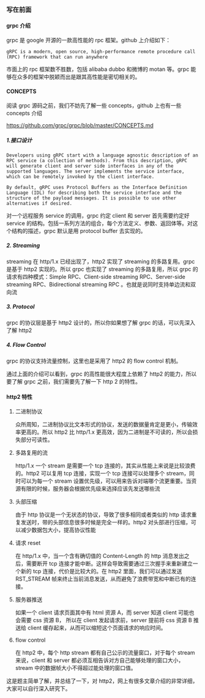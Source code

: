### 写在前面

#### grpc 介绍

grpc 是 google 开源的一款高性能的 rpc 框架。github 上介绍如下：

	gRPC is a modern, open source, high-performance remote procedure call (RPC) framework that can run anywhere

市面上的 rpc 框架数不胜数，包括 alibaba dubbo 和微博的 motan 等。grpc 能够在众多的框架中脱颖而出是跟其高性能是密切相关的。

#### CONCEPTS

阅读 grpc 源码之前，我们不妨先了解一些 concepts，github 上也有一些 concepts 介绍

https://github.com/grpc/grpc/blob/master/CONCEPTS.md

##### 1.接口设计

	Developers using gRPC start with a language agnostic description of an RPC service (a collection of methods). From this description, gRPC will generate client and server side interfaces in any of the supported languages. The server implements the service interface, which can be remotely invoked by the client interface.
	
	By default, gRPC uses Protocol Buffers as the Interface Definition Language (IDL) for describing both the service interface and the structure of the payload messages. It is possible to use other alternatives if desired.

对一个远程服务 service 的调用，grpc 约定 client 和 server 首先需要约定好 service 的结构。包括一系列方法的组合，每个方法定义、参数、返回体等。对这个结构的描述，grpc 默认是用 protocol buffer 去实现的。

##### 2. Streaming

streaming 在 http/1.x 已经出现了，http2 实现了 streaming 的多路复用。grpc 是基于 http2 实现的。所以 grpc 也实现了 streaming 的多路复用，所以 grpc 的请求有四种模式：Simple RPC、Client-side streaming RPC、Server-side streaming RPC、Bidirectional streaming RPC 。也就是说同时支持单边流和双向流

##### 3. Protocol

grpc 的协议层是基于 http2 设计的，所以你如果想了解 grpc 的话，可以先深入了解 http2

##### 4. Flow Control

grpc 的协议支持流量控制，这里也是采用了 http2 的 flow control 机制。


通过上面的介绍可以看到，grpc 的高性能很大程度上依赖了 http2 的能力，所以要了解 grpc 之前，我们需要先了解一下 http 2 的特性。



#### http2 特性


1. 二进制协议
	
	众所周知，二进制协议比文本形式的协议，发送的数据量肯定是更小，传输效率更高的。所以 http2 比 http/1.x 更高效，因为二进制是不可读的，所以会损失部分可读性。
	
2. 多路复用的流
   
   http/1.x 一个 stream 是需要一个 tcp 连接的，其实从性能上来说是比较浪费的。http2 可以复用 tcp 连接，实现一个 tcp 连接可以处理多个 stream，同时可以为每一个 stream 设置优先级，可以用来告诉对端哪个流更重要。当资源有限的时候，服务器会根据优先级来选择应该先发送哪些流
   
3. 头部压缩

   由于 http 协议是一个无状态的协议，导致了很多相同或者类似的 http 请求重复发送时，带的头部信息很多时候是完全一样的。http2 对头部进行压缩，可以减少数据包大小，提高协议性能
 
4. 请求 reset

   在 http/1.x 中，当一个含有确切值的 Content-Length 的 http 消息发出之后，需要断开 tcp 连接才能中断。这样会导致需要通过三次握手来重新建立一个新的 tcp 连接，代价是比较大的。在 http2 里面，我们可以通过发送 RST_STREAM 帧来终止当前消息发送，从而避免了浪费带宽和中断已有的连接。

5. 服务器推送

	如果一个 client 请求页面其中有 html 资源 A，而 server 知道 client 可能也会需要 css 资源 B， 所以在 client 发起请求前，server 提前将 css 资源 B 推送给 client 缓存起来，从而可以缩短这个页面请求的响应时间。

6. flow control
	
	在 http2 中，每个 http stream 都有自己公示的流量窗口，对于每个 stream 来说，client 和 server 都必须互相告诉对方自己能够处理的窗口大小，stream 中的数据帧大小不得超过能处理的窗口值。



这是题主简单了解，并总结了一下，对 http2，网上有很多文章介绍的非常详细，大家可以自行深入研究下。
